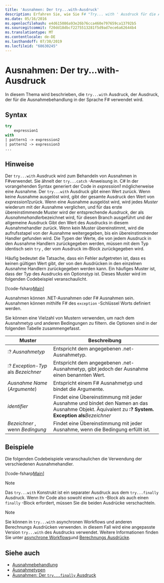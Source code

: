 ```yaml
---
title: 'Ausnahmen: Der try...with-Ausdruck'
description: Erfahren Sie, wie Sie F# "Try... with ' Ausdruck für die Ausnahmebehandlung.
ms.date: 05/16/2016
ms.openlocfilehash: e4d615086a93e26b76cca460e797659ca13792b5
ms.sourcegitcommit: f20dd18dbcf2275513281f5d9ad7ece6a62644b4
ms.translationtype: MT
ms.contentlocale: de-DE
ms.lasthandoff: 07/30/2019
ms.locfileid: "68630245"
---
```

# <a name="exceptions-the-trywith-expression"></a>Ausnahmen: Der try...with-Ausdruck

In diesem Thema wird beschrieben, die `try...with` Ausdruck, der Ausdruck, der für die Ausnahmebehandlung in der Sprache F# verwendet wird.

## <a name="syntax"></a>Syntax

```fsharp
try
    expression1
with
| pattern1 -> expression2
| pattern2 -> expression3
...
```

## <a name="remarks"></a>Hinweise

Der `try...with` Ausdruck wird zum Behandeln von Ausnahmen in F#verwendet. Sie ähnelt der `try...catch` -Anweisung in. C# In der vorangehenden Syntax generiert der Code in *expression1* möglicherweise eine Ausnahme. Der `try...with` Ausdruck gibt einen Wert zurück. Wenn keine Ausnahme ausgelöst wird, gibt der gesamte Ausdruck den Wert von *expression1*zurück. Wenn eine Ausnahme ausgelöst wird, wird jedes *Muster* wiederum mit der Ausnahme verglichen, und für das erste übereinstimmende Muster wird der entsprechende *Ausdruck*, der als *Ausnahmehandler*bezeichnet wird, für diesen Branch ausgeführt und der allgemeine Ausdruck Gibt den Wert des Ausdrucks in diesem Ausnahmehandler zurück. Wenn kein Muster übereinstimmt, wird die aufrufsstapel von der Ausnahme weitergegeben, bis ein übereinstimmender Handler gefunden wird. Die Typen der Werte, die von jedem Ausdruck in den Ausnahme Handlern zurückgegeben werden, müssen mit dem Typ identisch sein `try` , der vom Ausdruck im-Block zurückgegeben wird.

Häufig bedeutet die Tatsache, dass ein Fehler aufgetreten ist, dass es keinen gültigen Wert gibt, der von den Ausdrücken in den einzelnen Ausnahme Handlern zurückgegeben werden kann. Ein häufiges Muster ist, dass der Typ des Ausdrucks ein Optionstyp ist. Dieses Muster wird im folgenden Codebeispiel veranschaulicht.

[!code-fsharp[Main](~/samples/snippets/fsharp/lang-ref-2/snippet5601.fs)]

Ausnahmen können .NET-Ausnahmen oder F# Ausnahmen sein. Ausnahmen können mithilfe F# des `exception` -Schlüssel Worts definiert werden.

Sie können eine Vielzahl von Mustern verwenden, um nach dem Ausnahmetyp und anderen Bedingungen zu filtern. die Optionen sind in der folgenden Tabelle zusammengefasst.

|Muster|Beschreibung|
|-------|-----------|
|:? *Ausnahmetyp*|Entspricht dem angegebenen .net-Ausnahmetyp.|
|:? *Exception-Typ* als *Bezeichner*|Entspricht dem angegebenen .net-Ausnahmetyp, gibt jedoch der Ausnahme einen benannten Wert.|
|*Ausnahme Name* (*Argumente*)|Entspricht einem F# Ausnahmetyp und bindet die Argumente.|
|*identifier*|Findet eine Übereinstimmung mit jeder Ausnahme und bindet den Namen an das Ausnahme Objekt. Äquivalent zu **:? System. Exception als**_Bezeichner_|
|*Bezeichner* , wenn *Bedingung*|Findet eine Übereinstimmung mit jeder Ausnahme, wenn die Bedingung erfüllt ist.|

## <a name="examples"></a>Beispiele

Die folgenden Codebeispiele veranschaulichen die Verwendung der verschiedenen Ausnahmehandler.

[!code-fsharp[Main](~/samples/snippets/fsharp/lang-ref-2/snippet5602.fs)]

> [!NOTE]
> Das `try...with` Konstrukt ist ein separater Ausdruck aus dem `try...finally` Ausdruck. Wenn Ihr Code also sowohl einen `with` -Block als auch einen `finally` -Block erfordert, müssen Sie die beiden Ausdrücke verschachteln.

> [!NOTE]
> Sie können in `try...with` asynchronen Workflows und anderen Berechnungs Ausdrücken verwenden. in diesem Fall wird eine angepasste Version `try...with` des Ausdrucks verwendet. Weitere Informationen finden Sie unter [asynchrone Workflows](../asynchronous-workflows.md)und [Berechnungs Ausdrücke](../computation-expressions.md).

## <a name="see-also"></a>Siehe auch

- [Ausnahmebehandlung](index.md)
- [Ausnahmetypen](exception-types.md)
- [Ausnahmen: Der `try...finally` Ausdruck](the-try-finally-expression.md)
